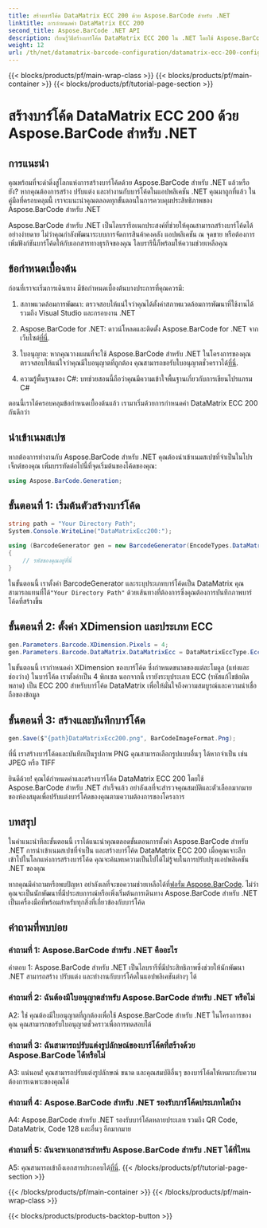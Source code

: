```yaml
---
title: สร้างบาร์โค้ด DataMatrix ECC 200 ด้วย Aspose.BarCode สำหรับ .NET
linktitle: การกำหนดค่า DataMatrix ECC 200
second_title: Aspose.BarCode .NET API
description: เรียนรู้วิธีสร้างบาร์โค้ด DataMatrix ECC 200 ใน .NET โดยใช้ Aspose.BarCode ปรับปรุงการดำเนินงานด้วยการสร้างบาร์โค้ดที่มีประสิทธิภาพ
weight: 12
url: /th/net/datamatrix-barcode-configuration/datamatrix-ecc-200-configuration/
---
```


{{< blocks/products/pf/main-wrap-class >}}
{{< blocks/products/pf/main-container >}}
{{< blocks/products/pf/tutorial-page-section >}}

# สร้างบาร์โค้ด DataMatrix ECC 200 ด้วย Aspose.BarCode สำหรับ .NET

## การแนะนำ

คุณพร้อมที่จะดำดิ่งสู่โลกแห่งการสร้างบาร์โค้ดด้วย Aspose.BarCode สำหรับ .NET แล้วหรือยัง? หากคุณต้องการสร้าง ปรับแต่ง และทำงานกับบาร์โค้ดในแอปพลิเคชัน .NET คุณมาถูกที่แล้ว ในคู่มือที่ครอบคลุมนี้ เราจะแนะนำคุณตลอดทุกขั้นตอนในการควบคุมประสิทธิภาพของ Aspose.BarCode สำหรับ .NET

Aspose.BarCode สำหรับ .NET เป็นไลบรารีอเนกประสงค์ที่ช่วยให้คุณสามารถสร้างบาร์โค้ดได้อย่างง่ายดาย ไม่ว่าคุณกำลังพัฒนาระบบการจัดการสินค้าคงคลัง แอปพลิเคชัน ณ จุดขาย หรือต้องการเพิ่มฟังก์ชันบาร์โค้ดให้กับเอกสารทางธุรกิจของคุณ ไลบรารีนี้ก็พร้อมให้ความช่วยเหลือคุณ

## ข้อกำหนดเบื้องต้น

ก่อนที่เราจะเริ่มการเดินทาง มีข้อกำหนดเบื้องต้นบางประการที่คุณควรมี:

1. สภาพแวดล้อมการพัฒนา: ตรวจสอบให้แน่ใจว่าคุณได้ตั้งค่าสภาพแวดล้อมการพัฒนาที่ใช้งานได้ รวมถึง Visual Studio และกรอบงาน .NET

2.  Aspose.BarCode for .NET: ดาวน์โหลดและติดตั้ง Aspose.BarCode for .NET จากเว็บไซต์[ที่นี่](https://releases.aspose.com/barcode/net/).

3.  ใบอนุญาต: หากคุณวางแผนที่จะใช้ Aspose.BarCode สำหรับ .NET ในโครงการของคุณ ตรวจสอบให้แน่ใจว่าคุณมีใบอนุญาตที่ถูกต้อง คุณสามารถขอรับใบอนุญาตชั่วคราวได้[ที่นี่](https://purchase.aspose.com/temporary-license/).

4. ความรู้พื้นฐานของ C#: บทช่วยสอนนี้ถือว่าคุณมีความเข้าใจพื้นฐานเกี่ยวกับการเขียนโปรแกรม C#

ตอนนี้เราได้ครอบคลุมข้อกำหนดเบื้องต้นแล้ว เรามาเริ่มด้วยการกำหนดค่า DataMatrix ECC 200 กันดีกว่า

## นำเข้าเนมสเปซ

หากต้องการทำงานกับ Aspose.BarCode สำหรับ .NET คุณต้องนำเข้าเนมสเปซที่จำเป็นในโปรเจ็กต์ของคุณ เพิ่มบรรทัดต่อไปนี้ที่จุดเริ่มต้นของโค้ดของคุณ:

```csharp
using Aspose.BarCode.Generation;
```

## ขั้นตอนที่ 1: เริ่มต้นตัวสร้างบาร์โค้ด

```csharp
string path = "Your Directory Path";
System.Console.WriteLine("DataMatrixEcc200:");

using (BarcodeGenerator gen = new BarcodeGenerator(EncodeTypes.DataMatrix, "Åspóse.Barcóde©"))
{
    // รหัสของคุณอยู่ที่นี่
}
```

 ในขั้นตอนนี้ เราตั้งค่า BarcodeGenerator และระบุประเภทบาร์โค้ดเป็น DataMatrix คุณสามารถแทนที่ได้`"Your Directory Path"` ด้วยเส้นทางที่ต้องการซึ่งคุณต้องการบันทึกภาพบาร์โค้ดที่สร้างขึ้น

## ขั้นตอนที่ 2: ตั้งค่า XDimension และประเภท ECC

```csharp
gen.Parameters.Barcode.XDimension.Pixels = 4;
gen.Parameters.Barcode.DataMatrix.DataMatrixEcc = DataMatrixEccType.Ecc200;
```

ในขั้นตอนนี้ เรากำหนดค่า XDimension ของบาร์โค้ด ซึ่งกำหนดขนาดของแต่ละโมดูล (แท่งและช่องว่าง) ในบาร์โค้ด เราตั้งค่าเป็น 4 พิกเซล นอกจากนี้ เรายังระบุประเภท ECC (รหัสแก้ไขข้อผิดพลาด) เป็น ECC 200 สำหรับบาร์โค้ด DataMatrix เพื่อให้มั่นใจถึงความสมบูรณ์และความน่าเชื่อถือของข้อมูล

## ขั้นตอนที่ 3: สร้างและบันทึกบาร์โค้ด

```csharp
gen.Save($"{path}DataMatrixEcc200.png", BarCodeImageFormat.Png);
```

ที่นี่ เราสร้างบาร์โค้ดและบันทึกเป็นรูปภาพ PNG คุณสามารถเลือกรูปแบบอื่นๆ ได้หากจำเป็น เช่น JPEG หรือ TIFF

ยินดีด้วย! คุณได้กำหนดค่าและสร้างบาร์โค้ด DataMatrix ECC 200 โดยใช้ Aspose.BarCode สำหรับ .NET สำเร็จแล้ว อย่าลังเลที่จะสำรวจคุณสมบัติและตัวเลือกมากมายของห้องสมุดเพื่อปรับแต่งบาร์โค้ดของคุณตามความต้องการของโครงการ

## บทสรุป

ในคำแนะนำทีละขั้นตอนนี้ เราได้แนะนำคุณตลอดขั้นตอนการตั้งค่า Aspose.BarCode สำหรับ .NET การนำเข้าเนมสเปซที่จำเป็น และสร้างบาร์โค้ด DataMatrix ECC 200 เมื่อคุณเจาะลึกเข้าไปในโลกแห่งการสร้างบาร์โค้ด คุณจะค้นพบความเป็นไปได้ไม่รู้จบในการปรับปรุงแอปพลิเคชัน .NET ของคุณ

 หากคุณมีคำถามหรือพบปัญหา อย่าลังเลที่จะขอความช่วยเหลือได้ที่[ฟอรั่ม Aspose.BarCode](https://forum.aspose.com/c/barcode/13). ไม่ว่าคุณจะเป็นนักพัฒนาที่มีประสบการณ์หรือเพิ่งเริ่มต้นการเดินทาง Aspose.BarCode สำหรับ .NET เป็นเครื่องมือที่พร้อมสำหรับทุกสิ่งที่เกี่ยวข้องกับบาร์โค้ด

## คำถามที่พบบ่อย

### คำถามที่ 1: Aspose.BarCode สำหรับ .NET คืออะไร

คำตอบ 1: Aspose.BarCode สำหรับ .NET เป็นไลบรารีที่มีประสิทธิภาพซึ่งช่วยให้นักพัฒนา .NET สามารถสร้าง ปรับแต่ง และทำงานกับบาร์โค้ดในแอปพลิเคชันต่างๆ ได้

### คำถามที่ 2: ฉันต้องมีใบอนุญาตสำหรับ Aspose.BarCode สำหรับ .NET หรือไม่

A2: ใช่ คุณต้องมีใบอนุญาตที่ถูกต้องเพื่อใช้ Aspose.BarCode สำหรับ .NET ในโครงการของคุณ คุณสามารถขอรับใบอนุญาตชั่วคราวเพื่อการทดสอบได้

### คำถามที่ 3: ฉันสามารถปรับแต่งรูปลักษณ์ของบาร์โค้ดที่สร้างด้วย Aspose.BarCode ได้หรือไม่

A3: แน่นอน! คุณสามารถปรับแต่งรูปลักษณ์ ขนาด และคุณสมบัติอื่นๆ ของบาร์โค้ดให้เหมาะกับความต้องการเฉพาะของคุณได้

### คำถามที่ 4: Aspose.BarCode สำหรับ .NET รองรับบาร์โค้ดประเภทใดบ้าง

A4: Aspose.BarCode สำหรับ .NET รองรับบาร์โค้ดหลายประเภท รวมถึง QR Code, DataMatrix, Code 128 และอื่นๆ อีกมากมาย

### คำถามที่ 5: ฉันจะหาเอกสารสำหรับ Aspose.BarCode สำหรับ .NET ได้ที่ไหน

 A5: คุณสามารถเข้าถึงเอกสารประกอบได้[ที่นี่](https://reference.aspose.com/barcode/net/).
{{< /blocks/products/pf/tutorial-page-section >}}

{{< /blocks/products/pf/main-container >}}
{{< /blocks/products/pf/main-wrap-class >}}

{{< blocks/products/products-backtop-button >}}

